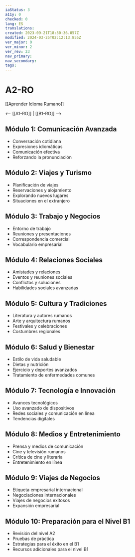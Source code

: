 ```yaml
---
iaStatus: 3
a11y: 0
checked: 0
lang: ES
translations: 
created: 2023-09-21T18:50:36.057Z
modified: 2024-03-25T02:12:13.855Z
ver_major: 0
ver_minor: 2
ver_rev: 23
nav_primary: 
nav_secondary: 
tags:
---
```

# A2-RO

[[Aprender Idioma Rumano]]

<-- [[A1-RO]] | [[B1-RO]] -->

## Módulo 1: Comunicación Avanzada

- Conversación cotidiana
- Expresiones idiomáticas
- Comunicación efectiva
- Reforzando la pronunciación

## Módulo 2: Viajes y Turismo

- Planificación de viajes
- Reservaciones y alojamiento
- Explorando nuevos lugares
- Situaciones en el extranjero

## Módulo 3: Trabajo y Negocios

- Entorno de trabajo
- Reuniones y presentaciones
- Correspondencia comercial
- Vocabulario empresarial

## Módulo 4: Relaciones Sociales

- Amistades y relaciones
- Eventos y reuniones sociales
- Conflictos y soluciones
- Habilidades sociales avanzadas

## Módulo 5: Cultura y Tradiciones

- Literatura y autores rumanos
- Arte y arquitectura rumanos
- Festivales y celebraciones
- Costumbres regionales

## Módulo 6: Salud y Bienestar

- Estilo de vida saludable
- Dietas y nutrición
- Ejercicio y deportes avanzados
- Tratamiento de enfermedades comunes

## Módulo 7: Tecnología e Innovación

- Avances tecnológicos
- Uso avanzado de dispositivos
- Redes sociales y comunicación en línea
- Tendencias digitales

## Módulo 8: Medios y Entretenimiento

- Prensa y medios de comunicación
- Cine y televisión rumanos
- Crítica de cine y literaria
- Entretenimiento en línea

## Módulo 9: Viajes de Negocios

- Etiqueta empresarial internacional
- Negociaciones internacionales
- Viajes de negocios exitosos
- Expansión empresarial

## Módulo 10: Preparación para el Nivel B1

- Revisión del nivel A2
- Pruebas de práctica
- Estrategias para el éxito en el B1
- Recursos adicionales para el nivel B1

